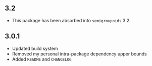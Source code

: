 3.2
---
* This package has been absorbed into `semigroupoids` 3.2.

3.0.1
-----
* Updated build system
* Removed my personal intra-package dependency upper bounds
* Added `README` and `CHANGELOG`
